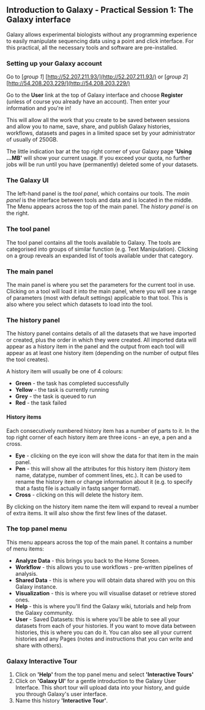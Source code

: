 ## Introduction to Galaxy - Practical Session 1: The Galaxy interface

Galaxy allows experimental biologists without any programming experience to easily manipulate sequencing data using a point and click interface. For this practical, all the necessary tools and software are pre-installed.

### Setting up your Galaxy account

Go to [*group 1*] [http://52.207.211.93/](http://52.207.211.93/) or [*group 2*] [http://54.208.203.229/](http://54.208.203.229/)

Go to the **User** link at the top of Galaxy interface and choose **Register** (unless of course you already have an account). Then enter your information and you're in!

This will allow all the work that you create to be saved between sessions and allow you to name, save, share, and publish Galaxy histories, workflows, datasets and pages in a limited space set by your administrator of usually of 250GB.

The little indication bar at the top right corner of your Galaxy page **'Using ...MB'** will show your current usage. If you exceed your quota, no further jobs will be run until you have (permanently) deleted some of your datasets.

### The Galaxy UI

The left-hand panel is the *tool panel*, which contains our tools. The *main panel* is the interface between tools and data and is located in the middle. The Menu appears across the top of the main panel. The *history panel* is on the right.

### The tool panel

The tool panel contains all the tools available to Galaxy. The tools are categorised into groups of similar function (e.g. Text Manipulation). Clicking on a group reveals an expanded list of tools available under that category.

### The main panel

The main panel is where you set the parameters for the current tool in use. Clicking on a tool will load it into the main panel, where you will see a range of parameters (most with default settings) applicable to that tool. This is also where you select which datasets to load into the tool.

### The history panel

The history panel contains details of all the datasets that we have imported or created, plus the order in which they were created. All imported data will appear as a history item in the panel and the output from each tool will appear as at least one history item (depending on the number of output files the tool creates).

A history item will usually be one of 4 colours:

* **Green** - the task has completed successfully
* **Yellow** - the task is currently running
* **Grey** - the task is queued to run
* **Red** - the task failed

#### History items

Each consecutively numbered history item has a number of parts to it. In the top right corner of each history item are three icons - an eye, a pen and a cross.

* **Eye** - clicking on the eye icon will show the data for that item in the main panel.
* **Pen** - this will show all the attributes for this history item (history item name, datatype, number of comment lines, etc.). It can be used to rename the history item or change information about it (e.g. to specify that a fastq file is actually in fastq sanger format).
* **Cross** - clicking on this will delete the history item.

By clicking on the history item name the item will expand to reveal a number of extra items. It will also show the first few lines of the dataset.

### The top panel menu

This menu appears across the top of the main panel. It contains a number of menu items:

* **Analyze Data** - this brings you back to the Home Screen.
* **Workflow** - this allows you to use workflows - pre-written pipelines of analysis.
* **Shared Data** - this is where you will obtain data shared with you on this Galaxy instance.
* **Visualization** - this is where you will visualise dataset or retrieve stored ones.
* **Help** - this is where you'll find the Galaxy wiki, tutorials and help from the Galaxy community.
* **User** - Saved Datasets: this is where you'll be able to see all your datasets from each of your histories. If you want to move data between histories, this is where you can do it. You can also see all your current histories and any Pages (notes and instructions that you can write and share with others).

### Galaxy Interactive Tour

1. Click on **'Help'** from the top panel menu and select **'Interactive Tours'**
2. Click on **'Galaxy UI'** for a gentle introduction to the Galaxy User Interface. This short tour will upload data into your history, and guide you through Galaxy's user interface.
3. Name this history **'Interactive Tour'**.
